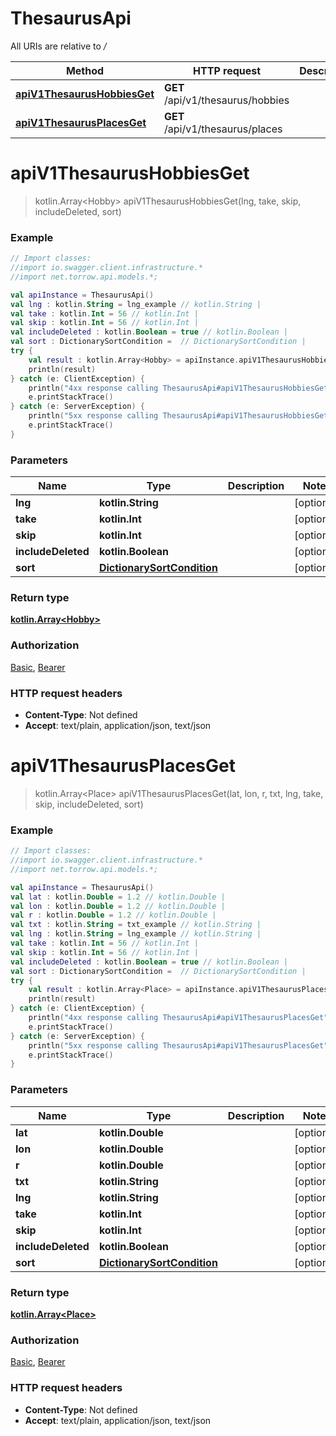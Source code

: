 # ThesaurusApi

All URIs are relative to */*

Method | HTTP request | Description
------------- | ------------- | -------------
[**apiV1ThesaurusHobbiesGet**](ThesaurusApi.md#apiV1ThesaurusHobbiesGet) | **GET** /api/v1/thesaurus/hobbies | 
[**apiV1ThesaurusPlacesGet**](ThesaurusApi.md#apiV1ThesaurusPlacesGet) | **GET** /api/v1/thesaurus/places | 

<a name="apiV1ThesaurusHobbiesGet"></a>
# **apiV1ThesaurusHobbiesGet**
> kotlin.Array&lt;Hobby&gt; apiV1ThesaurusHobbiesGet(lng, take, skip, includeDeleted, sort)



### Example
```kotlin
// Import classes:
//import io.swagger.client.infrastructure.*
//import net.torrow.api.models.*;

val apiInstance = ThesaurusApi()
val lng : kotlin.String = lng_example // kotlin.String | 
val take : kotlin.Int = 56 // kotlin.Int | 
val skip : kotlin.Int = 56 // kotlin.Int | 
val includeDeleted : kotlin.Boolean = true // kotlin.Boolean | 
val sort : DictionarySortCondition =  // DictionarySortCondition | 
try {
    val result : kotlin.Array<Hobby> = apiInstance.apiV1ThesaurusHobbiesGet(lng, take, skip, includeDeleted, sort)
    println(result)
} catch (e: ClientException) {
    println("4xx response calling ThesaurusApi#apiV1ThesaurusHobbiesGet")
    e.printStackTrace()
} catch (e: ServerException) {
    println("5xx response calling ThesaurusApi#apiV1ThesaurusHobbiesGet")
    e.printStackTrace()
}
```

### Parameters

Name | Type | Description  | Notes
------------- | ------------- | ------------- | -------------
 **lng** | **kotlin.String**|  | [optional]
 **take** | **kotlin.Int**|  | [optional]
 **skip** | **kotlin.Int**|  | [optional]
 **includeDeleted** | **kotlin.Boolean**|  | [optional]
 **sort** | [**DictionarySortCondition**](.md)|  | [optional]

### Return type

[**kotlin.Array&lt;Hobby&gt;**](Hobby.md)

### Authorization

[Basic](../README.md#Basic), [Bearer](../README.md#Bearer)

### HTTP request headers

 - **Content-Type**: Not defined
 - **Accept**: text/plain, application/json, text/json

<a name="apiV1ThesaurusPlacesGet"></a>
# **apiV1ThesaurusPlacesGet**
> kotlin.Array&lt;Place&gt; apiV1ThesaurusPlacesGet(lat, lon, r, txt, lng, take, skip, includeDeleted, sort)



### Example
```kotlin
// Import classes:
//import io.swagger.client.infrastructure.*
//import net.torrow.api.models.*;

val apiInstance = ThesaurusApi()
val lat : kotlin.Double = 1.2 // kotlin.Double | 
val lon : kotlin.Double = 1.2 // kotlin.Double | 
val r : kotlin.Double = 1.2 // kotlin.Double | 
val txt : kotlin.String = txt_example // kotlin.String | 
val lng : kotlin.String = lng_example // kotlin.String | 
val take : kotlin.Int = 56 // kotlin.Int | 
val skip : kotlin.Int = 56 // kotlin.Int | 
val includeDeleted : kotlin.Boolean = true // kotlin.Boolean | 
val sort : DictionarySortCondition =  // DictionarySortCondition | 
try {
    val result : kotlin.Array<Place> = apiInstance.apiV1ThesaurusPlacesGet(lat, lon, r, txt, lng, take, skip, includeDeleted, sort)
    println(result)
} catch (e: ClientException) {
    println("4xx response calling ThesaurusApi#apiV1ThesaurusPlacesGet")
    e.printStackTrace()
} catch (e: ServerException) {
    println("5xx response calling ThesaurusApi#apiV1ThesaurusPlacesGet")
    e.printStackTrace()
}
```

### Parameters

Name | Type | Description  | Notes
------------- | ------------- | ------------- | -------------
 **lat** | **kotlin.Double**|  | [optional]
 **lon** | **kotlin.Double**|  | [optional]
 **r** | **kotlin.Double**|  | [optional]
 **txt** | **kotlin.String**|  | [optional]
 **lng** | **kotlin.String**|  | [optional]
 **take** | **kotlin.Int**|  | [optional]
 **skip** | **kotlin.Int**|  | [optional]
 **includeDeleted** | **kotlin.Boolean**|  | [optional]
 **sort** | [**DictionarySortCondition**](.md)|  | [optional]

### Return type

[**kotlin.Array&lt;Place&gt;**](Place.md)

### Authorization

[Basic](../README.md#Basic), [Bearer](../README.md#Bearer)

### HTTP request headers

 - **Content-Type**: Not defined
 - **Accept**: text/plain, application/json, text/json

